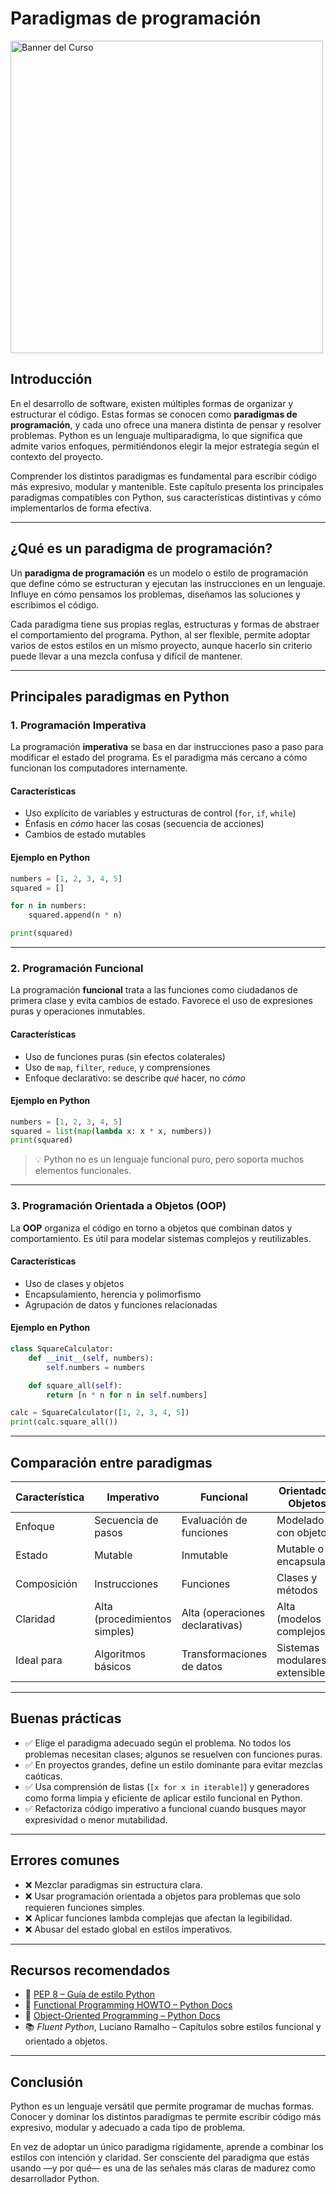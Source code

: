 # Paradigmas de programación

<img src="../images/paradigms.svg" alt="Banner del Curso" width="500" >


## Introducción

En el desarrollo de software, existen múltiples formas de organizar y estructurar el código. Estas formas se conocen como **paradigmas de programación**, y cada uno ofrece una manera distinta de pensar y resolver problemas. Python es un lenguaje multiparadigma, lo que significa que admite varios enfoques, permitiéndonos elegir la mejor estrategia según el contexto del proyecto.

Comprender los distintos paradigmas es fundamental para escribir código más expresivo, modular y mantenible. Este capítulo presenta los principales paradigmas compatibles con Python, sus características distintivas y cómo implementarlos de forma efectiva.

---

## ¿Qué es un paradigma de programación?

Un **paradigma de programación** es un modelo o estilo de programación que define cómo se estructuran y ejecutan las instrucciones en un lenguaje. Influye en cómo pensamos los problemas, diseñamos las soluciones y escribimos el código.

Cada paradigma tiene sus propias reglas, estructuras y formas de abstraer el comportamiento del programa. Python, al ser flexible, permite adoptar varios de estos estilos en un mismo proyecto, aunque hacerlo sin criterio puede llevar a una mezcla confusa y difícil de mantener.

---

## Principales paradigmas en Python

### 1. Programación Imperativa

La programación **imperativa** se basa en dar instrucciones paso a paso para modificar el estado del programa. Es el paradigma más cercano a cómo funcionan los computadores internamente.

#### Características

- Uso explícito de variables y estructuras de control (`for`, `if`, `while`)
- Énfasis en *cómo* hacer las cosas (secuencia de acciones)
- Cambios de estado mutables

#### Ejemplo en Python

```python
numbers = [1, 2, 3, 4, 5]
squared = []

for n in numbers:
    squared.append(n * n)

print(squared)
```

---

### 2. Programación Funcional

La programación **funcional** trata a las funciones como ciudadanos de primera clase y evita cambios de estado. Favorece el uso de expresiones puras y operaciones inmutables.

#### Características

- Uso de funciones puras (sin efectos colaterales)
- Uso de `map`, `filter`, `reduce`, y comprensiones
- Enfoque declarativo: se describe *qué* hacer, no *cómo*

#### Ejemplo en Python

```python
numbers = [1, 2, 3, 4, 5]
squared = list(map(lambda x: x * x, numbers))
print(squared)
```

> 💡 Python no es un lenguaje funcional puro, pero soporta muchos elementos funcionales.

---

### 3. Programación Orientada a Objetos (OOP)

La **OOP** organiza el código en torno a objetos que combinan datos y comportamiento. Es útil para modelar sistemas complejos y reutilizables.

#### Características

- Uso de clases y objetos
- Encapsulamiento, herencia y polimorfismo
- Agrupación de datos y funciones relacionadas

#### Ejemplo en Python

```python
class SquareCalculator:
    def __init__(self, numbers):
        self.numbers = numbers

    def square_all(self):
        return [n * n for n in self.numbers]

calc = SquareCalculator([1, 2, 3, 4, 5])
print(calc.square_all())
```

---

## Comparación entre paradigmas

| Característica        | Imperativo           | Funcional             | Orientado a Objetos       |
|------------------------|----------------------|------------------------|----------------------------|
| Enfoque                | Secuencia de pasos   | Evaluación de funciones | Modelado con objetos      |
| Estado                 | Mutable              | Inmutable              | Mutable o encapsulado     |
| Composición            | Instrucciones        | Funciones              | Clases y métodos           |
| Claridad               | Alta (procedimientos simples) | Alta (operaciones declarativas) | Alta (modelos complejos) |
| Ideal para             | Algoritmos básicos   | Transformaciones de datos | Sistemas modulares y extensibles |

---

## Buenas prácticas

- ✅ Elige el paradigma adecuado según el problema. No todos los problemas necesitan clases; algunos se resuelven con funciones puras.
- ✅ En proyectos grandes, define un estilo dominante para evitar mezclas caóticas.
- ✅ Usa comprensión de listas (`[x for x in iterable]`) y generadores como forma limpia y eficiente de aplicar estilo funcional en Python.
- ✅ Refactoriza código imperativo a funcional cuando busques mayor expresividad o menor mutabilidad.

---

## Errores comunes

- ❌ Mezclar paradigmas sin estructura clara.
- ❌ Usar programación orientada a objetos para problemas que solo requieren funciones simples.
- ❌ Aplicar funciones lambda complejas que afectan la legibilidad.
- ❌ Abusar del estado global en estilos imperativos.

---

## Recursos recomendados

- 📄 [PEP 8 – Guía de estilo Python](https://peps.python.org/pep-0008/)
- 📘 [Functional Programming HOWTO – Python Docs](https://docs.python.org/3/howto/functional.html)
- 📘 [Object-Oriented Programming – Python Docs](https://docs.python.org/3/tutorial/classes.html)
- 📚 *Fluent Python*, Luciano Ramalho – Capítulos sobre estilos funcional y orientado a objetos.

---

## Conclusión

Python es un lenguaje versátil que permite programar de muchas formas. Conocer y dominar los distintos paradigmas te permite escribir código más expresivo, modular y adecuado a cada tipo de problema.

En vez de adoptar un único paradigma rígidamente, aprende a combinar los estilos con intención y claridad. Ser consciente del paradigma que estás usando —y por qué— es una de las señales más claras de madurez como desarrollador Python.
